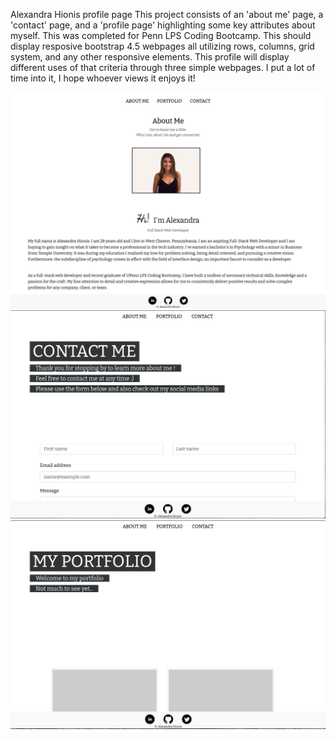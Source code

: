 Alexandra Hionis profile page
This project consists of an 'about me' page, a 'contact' page, and a 'profile page' highlighting some key attributes about myself. This was completed for Penn LPS Coding Bootcamp.
This should display resposive bootstrap 4.5 webpages all utilizing rows, columns, grid system, and any other responsive elements.
This profile will display different uses of that criteria through three simple webpages. I put a lot of time into it, I hope whoever views it enjoys it!

![about](images/about.png)
![contact](images/contact.png)
![portfolio](images/portfolio.png)